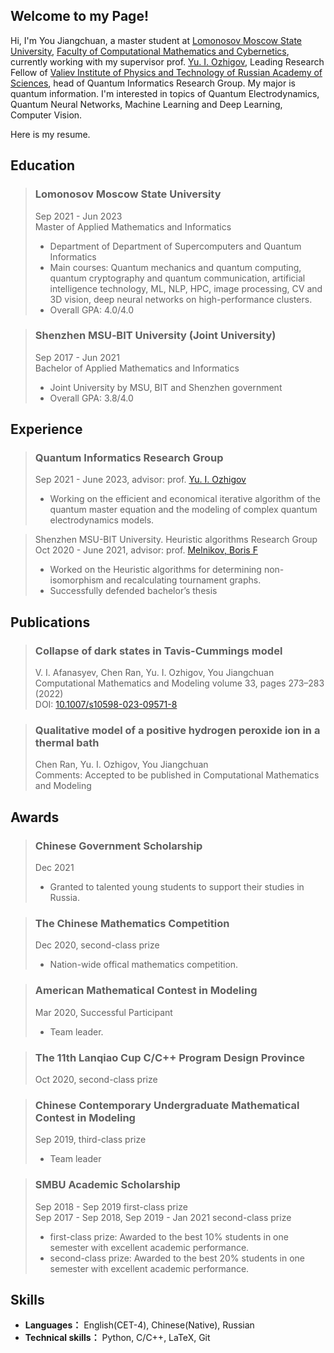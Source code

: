 ## Welcome to my Page!  
Hi, I'm You Jiangchuan, a master student at [Lomonosov Moscow State University](https://www.msu.ru/en/), [Faculty of Computational Mathematics and Cybernetics](https://cs.msu.ru/en), currently working with my supervisor prof. [Yu. I. Ozhigov](https://ru.wikipedia.org/wiki/%D0%9E%D0%B6%D0%B8%D0%B3%D0%BE%D0%B2,_%D0%AE%D1%80%D0%B8%D0%B9_%D0%98%D0%B3%D0%BE%D1%80%D0%B5%D0%B2%D0%B8%D1%87), Leading Research Fellow of [Valiev Institute of Physics and Technology of Russian Academy
of Sciences](https://ftian.ru/en/), head of Quantum Informatics Research Group. My major is quantum information. I'm interested in topics of Quantum Electrodynamics, Quantum Neural Networks, Machine Learning and Deep Learning, Computer Vision.

Here is my resume.

## Education
> ### Lomonosov Moscow State University  
> Sep 2021 - Jun 2023  
> Master of Applied Mathematics and Informatics  
> - Department of Department of Supercomputers and Quantum Informatics
> - Main courses: Quantum mechanics and quantum computing, quantum cryptography and quantum communication, artificial intelligence technology, ML, NLP, HPC, image processing, CV and 3D vision, deep neural networks on high-performance clusters.
> - Overall GPA: 4.0/4.0  

> ### Shenzhen MSU‐BIT University (Joint University)  
> Sep 2017 - Jun 2021   
> Bachelor of Applied Mathematics and Informatics  
> - Joint University by MSU, BIT and Shenzhen government  
> - Overall GPA: 3.8/4.0  


## Experience
> ### Quantum Informatics Research Group  
> Sep 2021 - June 2023, advisor: prof. [Yu. I. Ozhigov](https://ru.wikipedia.org/wiki/%D0%9E%D0%B6%D0%B8%D0%B3%D0%BE%D0%B2,_%D0%AE%D1%80%D0%B8%D0%B9_%D0%98%D0%B3%D0%BE%D1%80%D0%B5%D0%B2%D0%B8%D1%87)  
> - Working on the efficient and economical iterative algorithm of the quantum master equation and the modeling of complex quantum electrodynamics models.

> Shenzhen MSU-BIT University. Heuristic algorithms Research Group   
> Oct 2020 - June 2021, advisor: prof. [Melnikov, Boris F](https://www.mathnet.ru/php/person.phtml?personid=27967&option_lang=eng)   
> - Worked on the Heuristic algorithms for determining non-isomorphism and recalculating tournament graphs.  
> - Successfully defended bachelor’s thesis  



## Publications  
> ### Collapse of dark states in Tavis-Cummings model  
> V. I. Afanasyev, Chen Ran, Yu. I. Ozhigov, You Jiangchuan  
> Computational Mathematics and Modeling volume 33, pages 273–283 (2022)  
> DOI: [10.1007/s10598-023-09571-8](https://doi.org/10.1007/s10598-023-09571-8)  

> ### Qualitative model of a positive hydrogen peroxide ion in a thermal bath  
> Chen Ran, Yu. I. Ozhigov, You Jiangchuan  
> Comments: Accepted to be published in Computational Mathematics and Modeling  


## Awards   
> ### Chinese Government Scholarship  
> Dec 2021    
> - Granted to talented young students to support their studies in Russia.  

> ### The Chinese Mathematics Competition  
> Dec 2020, second-class prize  
> - Nation-wide offical mathematics competition.  

> ### American Mathematical Contest in Modeling    
> Mar 2020, Successful Participant  
> - Team leader.  

> ### The 11th Lanqiao Cup C/C++ Program Design Province  
>  Oct 2020, second-class prize  

> ### Chinese Contemporary Undergraduate Mathematical Contest in Modeling  
> Sep 2019, third-class prize  
> - Team leader  

> ### SMBU Academic Scholarship  
> Sep 2018 - Sep 2019 first-class prize  
> Sep 2017 - Sep 2018, Sep 2019 - Jan 2021 second-class prize  
> - first-class prize: Awarded to the best 10% students in one semester with excellent academic performance.  
> - second-class prize: Awarded to the best 20% students in one semester with excellent academic performance.  


## Skills  
* **Languages：** English(CET-4), Chinese(Native), Russian  
* **Technical skills：** Python, C/C++, LaTeX, Git    





